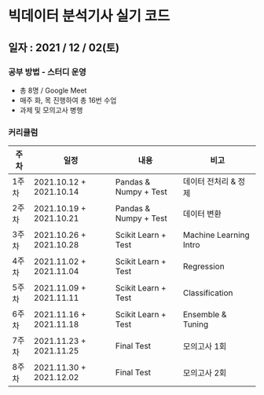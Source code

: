 # 빅데이터 분석기사 실기 코드
## 일자 : 2021 / 12 / 02(토)

### 공부 방법 - 스터디 운영

- 총 8명 / Google Meet
- 매주 화, 목 진행하여 총 16번 수업
- 과제 및 모의고사 병행
### 커리큘럼

|주차|일정|내용|비고|
|---|---|---|---|
|1주차|2021.10.12 + 2021.10.14|Pandas & Numpy + Test|데이터 전처리 & 정제|
|2주차|2021.10.19 + 2021.10.21|Pandas & Numpy + Test|데이터 변환|
|3주차|2021.10.26 + 2021.10.28|Scikit Learn + Test|Machine Learning Intro|
|4주차|2021.11.02 + 2021.11.04|Scikit Learn + Test|Regression|
|5주차|2021.11.09 + 2021.11.11|Scikit Learn + Test|Classification|
|6주차|2021.11.16 + 2021.11.18|Scikit Learn + Test|Ensemble & Tuning|
|7주차|2021.11.23 + 2021.11.25|Final Test|모의고사 1회|
|8주차|2021.11.30 + 2021.12.02|Final Test|모의고사 2회|
